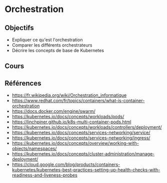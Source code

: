# Orchestration

## Objectifs

- Expliquer ce qu'est l'orchestration
- Comparer les différents orchestrateurs
- Décrire les concepts de base de Kubernetes

## Cours

<Reaveal name="orchestration" />

## Références

- https://fr.wikipedia.org/wiki/Orchestration_informatique
- https://www.redhat.com/fr/topics/containers/what-is-container-orchestration
- https://docs.docker.com/engine/swarm/
- https://kubernetes.io/docs/concepts/workloads/pods/
- https://linchpiner.github.io/k8s-multi-container-pods.html
- https://kubernetes.io/docs/concepts/workloads/controllers/deployment/
- https://kubernetes.io/docs/concepts/services-networking/service/
- https://kubernetes.io/docs/concepts/services-networking/ingress/
- https://kubernetes.io/docs/concepts/overview/working-with-objects/namespaces/
- https://kubernetes.io/docs/concepts/cluster-administration/manage-deployment/
- https://cloud.google.com/blog/products/containers-kubernetes/kubernetes-best-practices-setting-up-health-checks-with-readiness-and-liveness-probes
